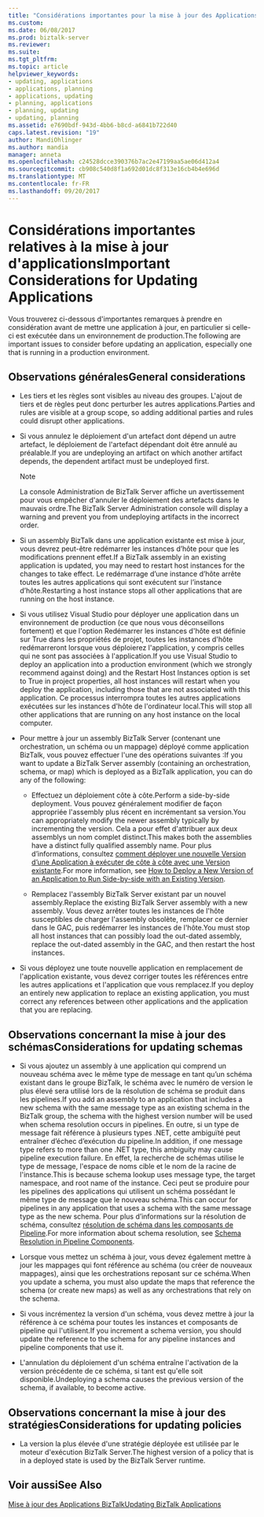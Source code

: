```yaml
---
title: "Considérations importantes pour la mise à jour des Applications | Documents Microsoft"
ms.custom: 
ms.date: 06/08/2017
ms.prod: biztalk-server
ms.reviewer: 
ms.suite: 
ms.tgt_pltfrm: 
ms.topic: article
helpviewer_keywords:
- updating, applications
- applications, planning
- applications, updating
- planning, applications
- planning, updating
- updating, planning
ms.assetid: e7690bdf-943d-4bb6-b8cd-a6841b722d40
caps.latest.revision: "19"
author: MandiOhlinger
ms.author: mandia
manager: anneta
ms.openlocfilehash: c24528dcce390376b7ac2e47199aa5ae06d412a4
ms.sourcegitcommit: cb908c540d8f1a692d01dc8f313e16cb4b4e696d
ms.translationtype: MT
ms.contentlocale: fr-FR
ms.lasthandoff: 09/20/2017
---
```

# <a name="important-considerations-for-updating-applications"></a><span data-ttu-id="fab2f-102">Considérations importantes relatives à la mise à jour d'applications</span><span class="sxs-lookup"><span data-stu-id="fab2f-102">Important Considerations for Updating Applications</span></span>
<span data-ttu-id="fab2f-103">Vous trouverez ci-dessous d'importantes remarques à prendre en considération avant de mettre une application à jour, en particulier si celle-ci est exécutée dans un environnement de production.</span><span class="sxs-lookup"><span data-stu-id="fab2f-103">The following are important issues to consider before updating an application, especially one that is running in a production environment.</span></span>  
  
## <a name="general-considerations"></a><span data-ttu-id="fab2f-104">Observations générales</span><span class="sxs-lookup"><span data-stu-id="fab2f-104">General considerations</span></span>  
  
-   <span data-ttu-id="fab2f-105">Les tiers et les règles sont visibles au niveau des groupes. L'ajout de tiers et de règles peut donc perturber les autres applications.</span><span class="sxs-lookup"><span data-stu-id="fab2f-105">Parties and rules are visible at a group scope, so adding additional parties and rules could disrupt other applications.</span></span>  
  
-   <span data-ttu-id="fab2f-106">Si vous annulez le déploiement d'un artefact dont dépend un autre artefact, le déploiement de l'artefact dépendant doit être annulé au préalable.</span><span class="sxs-lookup"><span data-stu-id="fab2f-106">If you are undeploying an artifact on which another artifact depends, the dependent artifact must be undeployed first.</span></span>  
  
    > [!NOTE]
    >  <span data-ttu-id="fab2f-107">La console Administration de BizTalk Server affiche un avertissement pour vous empêcher d'annuler le déploiement des artefacts dans le mauvais ordre.</span><span class="sxs-lookup"><span data-stu-id="fab2f-107">The BizTalk Server Administration console will display a warning and prevent you from undeploying artifacts in the incorrect order.</span></span>  
  
-   <span data-ttu-id="fab2f-108">Si un assembly BizTalk dans une application existante est mise à jour, vous devrez peut-être redémarrer les instances d’hôte pour que les modifications prennent effet.</span><span class="sxs-lookup"><span data-stu-id="fab2f-108">If a BizTalk assembly in an existing application is updated, you may need to restart host instances for the changes to take effect.</span></span> <span data-ttu-id="fab2f-109">Le redémarrage d’une instance d’hôte arrête toutes les autres applications qui sont exécutent sur l’instance d’hôte.</span><span class="sxs-lookup"><span data-stu-id="fab2f-109">Restarting a host instance stops all other applications that are running on the host instance.</span></span>  
  
-   <span data-ttu-id="fab2f-110">Si vous utilisez Visual Studio pour déployer une application dans un environnement de production (ce que nous vous déconseillons fortement) et que l'option Redémarrer les instances d'hôte est définie sur True dans les propriétés de projet, toutes les instances d'hôte redémarreront lorsque vous déploierez l'application, y compris celles qui ne sont pas associées à l'application.</span><span class="sxs-lookup"><span data-stu-id="fab2f-110">If you use Visual Studio to deploy an application into a production environment (which we strongly recommend against doing) and the Restart Host Instances option is set to True in project properties, all host instances will restart when you deploy the application, including those that are not associated with this application.</span></span> <span data-ttu-id="fab2f-111">Ce processus interrompra toutes les autres applications exécutées sur les instances d'hôte de l'ordinateur local.</span><span class="sxs-lookup"><span data-stu-id="fab2f-111">This will stop all other applications that are running on any host instance on the local computer.</span></span>  
  
-   <span data-ttu-id="fab2f-112">Pour mettre à jour un assembly BizTalk Server (contenant une orchestration, un schéma ou un mappage) déployé comme application BizTalk, vous pouvez effectuer l'une des opérations suivantes :</span><span class="sxs-lookup"><span data-stu-id="fab2f-112">If you want to update a BizTalk Server assembly (containing an orchestration, schema, or map) which is deployed as a BizTalk application, you can do any of the following:</span></span>  
  
    -   <span data-ttu-id="fab2f-113">Effectuez un déploiement côte à côte.</span><span class="sxs-lookup"><span data-stu-id="fab2f-113">Perform a side-by-side deployment.</span></span> <span data-ttu-id="fab2f-114">Vous pouvez généralement modifier de façon appropriée l'assembly plus récent en incrémentant sa version.</span><span class="sxs-lookup"><span data-stu-id="fab2f-114">You can appropriately modify the newer assembly typically by incrementing the version.</span></span> <span data-ttu-id="fab2f-115">Cela a pour effet d'attribuer aux deux assemblys un nom complet distinct.</span><span class="sxs-lookup"><span data-stu-id="fab2f-115">This makes both the assemblies have a distinct fully qualified assembly name.</span></span> <span data-ttu-id="fab2f-116">Pour plus d’informations, consultez [comment déployer une nouvelle Version d’une Application à exécuter de côte à côte avec une Version existante](../core/deploy-new-application-version-to-run-side-by-side-with-existing-version.md).</span><span class="sxs-lookup"><span data-stu-id="fab2f-116">For more information, see [How to Deploy a New Version of an Application to Run Side-by-side with an Existing Version](../core/deploy-new-application-version-to-run-side-by-side-with-existing-version.md).</span></span>  
  
    -   <span data-ttu-id="fab2f-117">Remplacez l'assembly BizTalk Server existant par un nouvel assembly.</span><span class="sxs-lookup"><span data-stu-id="fab2f-117">Replace the existing BizTalk Server assembly with a new assembly.</span></span> <span data-ttu-id="fab2f-118">Vous devez arrêter toutes les instances de l'hôte susceptibles de charger l'assembly obsolète, remplacer ce dernier dans le GAC, puis redémarrer les instances de l'hôte.</span><span class="sxs-lookup"><span data-stu-id="fab2f-118">You must stop all host instances that can possibly load the out-dated assembly, replace the out-dated assembly in the GAC, and then restart the host instances.</span></span>  
  
-   <span data-ttu-id="fab2f-119">Si vous déployez une toute nouvelle application en remplacement de l'application existante, vous devez corriger toutes les références entre les autres applications et l'application que vous remplacez.</span><span class="sxs-lookup"><span data-stu-id="fab2f-119">If you deploy an entirely new application to replace an existing application, you must correct any references between other applications and the application that you are replacing.</span></span>  
  
## <a name="considerations-for-updating-schemas"></a><span data-ttu-id="fab2f-120">Observations concernant la mise à jour des schémas</span><span class="sxs-lookup"><span data-stu-id="fab2f-120">Considerations for updating schemas</span></span>  
  
-   <span data-ttu-id="fab2f-121">Si vous ajoutez un assembly à une application qui comprend un nouveau schéma avec le même type de message en tant qu’un schéma existant dans le groupe BizTalk, le schéma avec le numéro de version le plus élevé sera utilisé lors de la résolution de schéma se produit dans les pipelines.</span><span class="sxs-lookup"><span data-stu-id="fab2f-121">If you add an assembly to an application that includes a new schema with the same message type as an existing schema in the BizTalk group, the schema with the highest version number will be used when schema resolution occurs in pipelines.</span></span> <span data-ttu-id="fab2f-122">En outre, si un type de message fait référence à plusieurs types .NET, cette ambiguïté peut entraîner d’échec d’exécution du pipeline.</span><span class="sxs-lookup"><span data-stu-id="fab2f-122">In addition, if one message type refers to more than one .NET type, this ambiguity may cause pipeline execution failure.</span></span> <span data-ttu-id="fab2f-123">En effet, la recherche de schémas utilise le type de message, l'espace de noms cible et le nom de la racine de l'instance.</span><span class="sxs-lookup"><span data-stu-id="fab2f-123">This is because schema lookup uses message type, the target namespace, and root name of the instance.</span></span> <span data-ttu-id="fab2f-124">Ceci peut se produire pour les pipelines des applications qui utilisent un schéma possédant le même type de message que le nouveau schéma.</span><span class="sxs-lookup"><span data-stu-id="fab2f-124">This can occur for pipelines in any application that uses a schema with the same message type as the new schema.</span></span> <span data-ttu-id="fab2f-125">Pour plus d’informations sur la résolution de schéma, consultez [résolution de schéma dans les composants de Pipeline](../core/schema-resolution-in-pipeline-components.md).</span><span class="sxs-lookup"><span data-stu-id="fab2f-125">For more information about schema resolution, see [Schema Resolution in Pipeline Components](../core/schema-resolution-in-pipeline-components.md).</span></span>  
  
-   <span data-ttu-id="fab2f-126">Lorsque vous mettez un schéma à jour, vous devez également mettre à jour les mappages qui font référence au schéma (ou créer de nouveaux mappages), ainsi que les orchestrations reposant sur ce schéma.</span><span class="sxs-lookup"><span data-stu-id="fab2f-126">When you update a schema, you must also update the maps that reference the schema (or create new maps) as well as any orchestrations that rely on the schema.</span></span>  
  
-   <span data-ttu-id="fab2f-127">Si vous incrémentez la version d'un schéma, vous devez mettre à jour la référence à ce schéma pour toutes les instances et composants de pipeline qui l'utilisent.</span><span class="sxs-lookup"><span data-stu-id="fab2f-127">If you increment a schema version, you should update the reference to the schema for any pipeline instances and pipeline components that use it.</span></span>  
  
-   <span data-ttu-id="fab2f-128">L'annulation du déploiement d'un schéma entraîne l'activation de la version précédente de ce schéma, si tant est qu'elle soit disponible.</span><span class="sxs-lookup"><span data-stu-id="fab2f-128">Undeploying a schema causes the previous version of the schema, if available, to become active.</span></span>  
  
## <a name="considerations-for-updating-policies"></a><span data-ttu-id="fab2f-129">Observations concernant la mise à jour des stratégies</span><span class="sxs-lookup"><span data-stu-id="fab2f-129">Considerations for updating policies</span></span>  
  
-   <span data-ttu-id="fab2f-130">La version la plus élevée d'une stratégie déployée est utilisée par le moteur d'exécution BizTalk Server.</span><span class="sxs-lookup"><span data-stu-id="fab2f-130">The highest version of a policy that is in a deployed state is used by the BizTalk Server runtime.</span></span>  
  
## <a name="see-also"></a><span data-ttu-id="fab2f-131">Voir aussi</span><span class="sxs-lookup"><span data-stu-id="fab2f-131">See Also</span></span>  
 [<span data-ttu-id="fab2f-132">Mise à jour des Applications BizTalk</span><span class="sxs-lookup"><span data-stu-id="fab2f-132">Updating BizTalk Applications</span></span>](../core/updating-biztalk-applications.md)